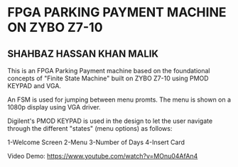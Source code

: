 # FPGA PARKING PAYMENT MACHINE ON ZYBO Z7-10
## SHAHBAZ HASSAN KHAN MALIK

This is an FPGA Parking Payment machine based on the foundational concepts of "Finite State Machine"
built on ZYBO Z7-10 using PMOD KEYPAD and VGA. 

An FSM is used for jumping between menu promts. The menu is shown on a 1080p display using
VGA driver. 

Digilent's PMOD KEYPAD is used in the design to let the user navigate through the different "states" (menu options)
as follows:

1-Welcome Screen
2-Menu
3-Number of Days
4-Insert Card

Video Demo:
https://www.youtube.com/watch?v=MOnu04AfAn4
